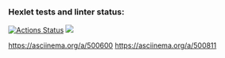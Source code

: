 ### Hexlet tests and linter status:
[![Actions Status](https://github.com/Mark-Shkuro/frontend-project-lvl1/workflows/hexlet-check/badge.svg)](https://github.com/Mark-Shkuro/frontend-project-lvl1/actions)
<a href="https://codeclimate.com/github/Mark-Shkuro/frontend-project-lvl1/maintainability"><img src="https://api.codeclimate.com/v1/badges/d159d27e714516159985/maintainability" /></a>

https://asciinema.org/a/500600
https://asciinema.org/a/500811
